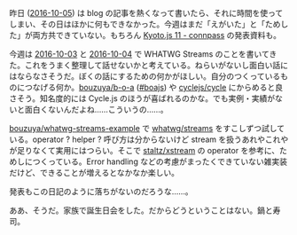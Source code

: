 昨日 ([2016-10-05][]) は blog の記事を熱くなって書いたら、それに時間を使ってしまい、その日はほかに何もできなかった。今週はまだ「えがいた」と「ためした」が両方共できていない。もちろん [Kyoto.js 11 - connpass](http://kyotojs.connpass.com/event/39462/) の発表資料も。

今週は [2016-10-03][] と [2016-10-04][] で WHATWG Streams のことを書いてきた。これをうまく整理して話せないかと考えている。ねらいがないし面白い話にはならなさそうだ。ぼくの話にするための何かがほしい。自分のつくっているものにつなげる何か。[bouzuya/b-o-a][] ([#boajs](https://twitter.com/hashtag/boajs)) や [cyclejs/cycle][] にからめると良さそう。知名度的には Cycle.js のほうが喜ばれるのかな。でも実例・実績がないと面白くないんだよね……こういうの……。

[bouzuya/whatwg-streams-example][] で [whatwg/streams][] をすこしずつ試している。operator ? helper ? 呼び方は分からないけど stream を扱うあれやこれやが足りなくて実用にはつらい。そこで [staltz/xstream][] の operator を参考に、ためしにつくっている。Error handling などの考慮がまったくできていない雑実装だけど、できることが増えるとなかなか楽しい。

発表もこの日記のように落ちがないのだろうな……。

ああ、そうだ。家族で誕生日会をした。だからどうということはない。鍋と寿司。

[2016-10-03]: http://blog.bouzuya.net/2016/10/03/
[2016-10-04]: http://blog.bouzuya.net/2016/10/04/
[2016-10-05]: http://blog.bouzuya.net/2016/10/05/
[bouzuya/b-o-a]: https://github.com/bouzuya/b-o-a
[bouzuya/whatwg-streams-example]: https://github.com/bouzuya/whatwg-streams-example
[cyclejs/cycle]: https://github.com/cyclejs/cycle
[staltz/xstream]: https://github.com/staltz/xstream
[whatwg/streams]: https://github.com/whatwg/streams

